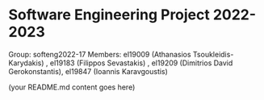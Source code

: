 # Software Engineering Project 2022-2023

Group: softeng2022-17
Members: el19009 (Athanasios Tsoukleidis-Karydakis) , el19183 (Filippos Sevastakis) , 
         el19209 (Dimitrios David Gerokonstantis), el19847 (Ioannis Karavgoustis)
  
  
  
(your README.md content goes here)

